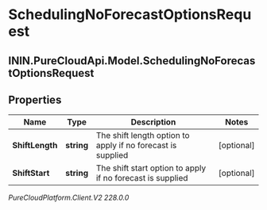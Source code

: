 # SchedulingNoForecastOptionsRequest

## ININ.PureCloudApi.Model.SchedulingNoForecastOptionsRequest

## Properties

|Name | Type | Description | Notes|
|------------ | ------------- | ------------- | -------------|
| **ShiftLength** | **string** | The shift length option to apply if no forecast is supplied | [optional] |
| **ShiftStart** | **string** | The shift start option to apply if no forecast is supplied | [optional] |



_PureCloudPlatform.Client.V2 228.0.0_
